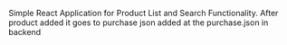 Simple React Application for Product List and Search Functionality.
After product added it goes to purchase json added at the purchase.json in backend
